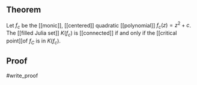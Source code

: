 ## Theorem
Let $f_c$ be the [[monic]], [[centered]] quadratic [[polynomial]] $f_c(z) = z^2+c$. The [[filled Julia set]] $K(f_c)$ is [[connected]] if and only if the [[critical point]]of $f_C$ is in $K(f_c)$.
## Proof
#write_proof 
